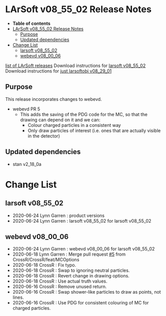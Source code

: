 LArSoft v08\_55\_02 Release Notes
======================================================================

-   **Table of contents**
-   [LArSoft v08\_55\_02 Release Notes](#LArSoft-v08_55_02-Release-Notes)
    -   [Purpose](#Purpose)
    -   [Updated dependencies](#Updated-dependencies)
-   [Change List](#Change-List)
    -   [larsoft v08\_55\_02](#larsoft-v08_55_02)
    -   [webevd v08\_00\_06](#webevd-v08_00_06)

[list of LArSoft releases](LArSoft_release_list)
Download instructions for [larsoft v08\_55\_02](http://scisoft.fnal.gov/scisoft/bundles/larsoft/v08_55_02/larsoft-v08_55_02.html)
Download instructions for [just larsoftobj v08\_29\_01](http://scisoft.fnal.gov/scisoft/bundles/larsoftobj/v08_29_01/larsoftobj-v08_29_01.html)

Purpose
--------------------

This release incorporates changes to webevd.

-   webevd PR 5
    -   This adds the saving of the PDG code for the MC, so that the drawing can depend on it and we can:
        -   Colour charged particles in a consistent way
        -   Only draw particles of interest (i.e. ones that are actually visible in the detector)

Updated dependencies
----------------------------------------------

-   stan v2\_18\_0a

Change List
============================

larsoft v08\_55\_02
------------------------------------------

-   2020-06-24 Lynn Garren : product versions
-   2020-06-24 Lynn Garren : larsoft v08\_55\_02 for larsoft v08\_55\_02

webevd v08\_00\_06
----------------------------------------

-   2020-06-24 Lynn Garren : webevd v08\_00\_06 for larsoft v08\_55\_02
-   2020-06-18 Lynn Garren : Merge pull request [\#5](/redmine/issues/5 "Feature: NIMROD extended to Accelerator Division (New)") from CrossR/CrossR/feat/MCOptions
-   2020-06-18 CrossR : Fix typo.
-   2020-06-18 CrossR : Swap to ignoring neutral particles.
-   2020-06-18 CrossR : Revert change in drawing options.
-   2020-06-18 CrossR : Use actual truth values.
-   2020-06-16 CrossR : Remove unused return.
-   2020-06-16 CrossR : Swap shower-like particles to draw as points, not lines.
-   2020-06-16 CrossR : Use PDG for consistent colouring of MC for charged particles.
